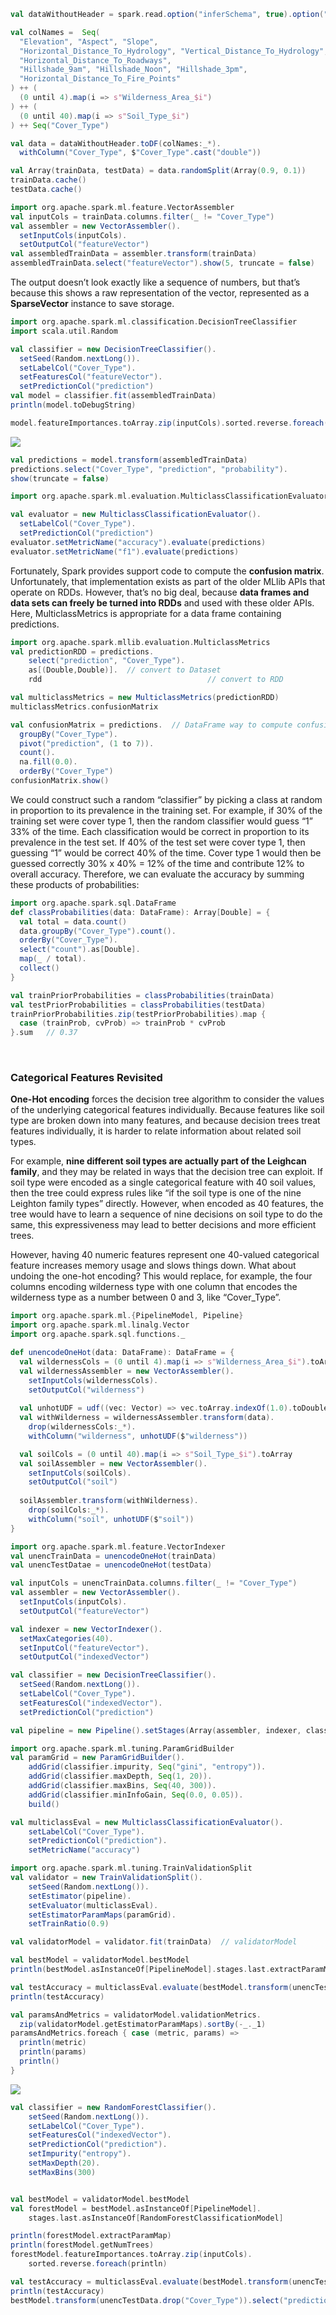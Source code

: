 ```scala
val dataWithoutHeader = spark.read.option("inferSchema", true).option("header", false).csv("hdfs:///user/massquantity/covtype.data")

val colNames =  Seq(
  "Elevation", "Aspect", "Slope",
  "Horizontal_Distance_To_Hydrology", "Vertical_Distance_To_Hydrology",
  "Horizontal_Distance_To_Roadways",
  "Hillshade_9am", "Hillshade_Noon", "Hillshade_3pm",
  "Horizontal_Distance_To_Fire_Points"
) ++ (
  (0 until 4).map(i => s"Wilderness_Area_$i")
) ++ (
  (0 until 40).map(i => s"Soil_Type_$i")
) ++ Seq("Cover_Type")

val data = dataWithoutHeader.toDF(colNames:_*).
  withColumn("Cover_Type", $"Cover_Type".cast("double"))

val Array(trainData, testData) = data.randomSplit(Array(0.9, 0.1))
trainData.cache()
testData.cache()

import org.apache.spark.ml.feature.VectorAssembler
val inputCols = trainData.columns.filter(_ != "Cover_Type")
val assembler = new VectorAssembler().
  setInputCols(inputCols).
  setOutputCol("featureVector")
val assembledTrainData = assembler.transform(trainData)
assembledTrainData.select("featureVector").show(5, truncate = false)
```

The output doesn’t look exactly like a sequence of numbers, but that’s because this shows a raw representation of the vector, represented as a **SparseVector** instance to save storage. 

```scala
import org.apache.spark.ml.classification.DecisionTreeClassifier
import scala.util.Random

val classifier = new DecisionTreeClassifier().
  setSeed(Random.nextLong()).
  setLabelCol("Cover_Type").
  setFeaturesCol("featureVector").
  setPredictionCol("prediction")
val model = classifier.fit(assembledTrainData)
println(model.toDebugString)

model.featureImportances.toArray.zip(inputCols).sorted.reverse.foreach(println)
```

![](https://raw.githubusercontent.com/massquantity/Spark-advanced/master/pic/3.png)



```scala
val predictions = model.transform(assembledTrainData)
predictions.select("Cover_Type", "prediction", "probability").
show(truncate = false)

import org.apache.spark.ml.evaluation.MulticlassClassificationEvaluator

val evaluator = new MulticlassClassificationEvaluator().
  setLabelCol("Cover_Type").
  setPredictionCol("prediction")
evaluator.setMetricName("accuracy").evaluate(predictions)
evaluator.setMetricName("f1").evaluate(predictions)
```

Fortunately, Spark provides support code to compute the **confusion matrix**. Unfortunately, that implementation exists as part of the older MLlib APIs that operate on RDDs. However, that’s no big deal, because **data frames and data sets can freely be turned into RDDs** and used with these older APIs. Here, MulticlassMetrics is appropriate for a data frame containing predictions.

```scala
import org.apache.spark.mllib.evaluation.MulticlassMetrics
val predictionRDD = predictions.
	select("prediction", "Cover_Type").
	as[(Double,Double)].  // convert to Dataset
	rdd  									// convert to RDD

val multiclassMetrics = new MulticlassMetrics(predictionRDD)
multiclassMetrics.confusionMatrix

val confusionMatrix = predictions.  // DataFrame way to compute confusion matrix
  groupBy("Cover_Type").
  pivot("prediction", (1 to 7)).
  count().
  na.fill(0.0).
  orderBy("Cover_Type")
confusionMatrix.show()
```



We could construct such a random “classifier” by picking a class at random in proportion to its prevalence in the training set. For example, if 30% of the training set were cover type 1, then the random classifier would guess “1” 33% of the time. Each classification would be correct in proportion to its prevalence in the test set. If 40% of the test set were cover type 1, then guessing “1” would be correct 40% of the time. Cover type 1 would then be guessed correctly 30% x 40% = 12% of the time and contribute 12% to overall accuracy. Therefore, we can evaluate the accuracy by summing these products of probabilities:

```scala
import org.apache.spark.sql.DataFrame
def classProbabilities(data: DataFrame): Array[Double] = {
  val total = data.count()
  data.groupBy("Cover_Type").count().
  orderBy("Cover_Type").
  select("count").as[Double].
  map(_ / total).
  collect()
}

val trainPriorProbabilities = classProbabilities(trainData)
val testPriorProbabilities = classProbabilities(testData)
trainPriorProbabilities.zip(testPriorProbabilities).map {
  case (trainProb, cvProb) => trainProb * cvProb
}.sum   // 0.37
```

<br>

### Categorical Features Revisited

**One-Hot encoding**  forces the decision tree algorithm to consider the values of the underlying categorical features individually. Because features like soil type are broken down into many features, and because decision trees treat features individually, it is harder to relate information about related soil types.

For example, **nine different soil types are actually part of the Leighcan family**, and they may be related in ways that the decision tree can exploit. If soil type were encoded as a single categorical feature with 40 soil values, then the tree could express rules like “if the soil type is one of the nine Leighton family types” directly. However, when encoded as 40 features, the tree would have to learn a sequence of nine decisions on soil type to do the same, this expressiveness may lead to better decisions and more efficient trees.

However, having 40 numeric features represent one 40-valued categorical feature
increases memory usage and slows things down. What about undoing the one-hot encoding? This would replace, for example, the four columns encoding wilderness type with one column that encodes the wilderness type as a number between 0 and 3, like “Cover_Type”.

```scala
import org.apache.spark.ml.{PipelineModel, Pipeline}
import org.apache.spark.ml.linalg.Vector
import org.apache.spark.sql.functions._

def unencodeOneHot(data: DataFrame): DataFrame = {
  val wildernessCols = (0 until 4).map(i => s"Wilderness_Area_$i").toArray
  val wildernessAssembler = new VectorAssembler().
    setInputCols(wildernessCols).
    setOutputCol("wilderness")
  
  val unhotUDF = udf((vec: Vector) => vec.toArray.indexOf(1.0).toDouble)
  val withWilderness = wildernessAssembler.transform(data).
    drop(wildernessCols:_*).
    withColumn("wilderness", unhotUDF($"wilderness"))

  val soilCols = (0 until 40).map(i => s"Soil_Type_$i").toArray
  val soilAssembler = new VectorAssembler().
    setInputCols(soilCols).
    setOutputCol("soil")
  
  soilAssembler.transform(withWilderness).
    drop(soilCols:_*).
    withColumn("soil", unhotUDF($"soil"))
}

import org.apache.spark.ml.feature.VectorIndexer
val unencTrainData = unencodeOneHot(trainData)
val unencTestDatae = unencodeOneHot(testData)

val inputCols = unencTrainData.columns.filter(_ != "Cover_Type")
val assembler = new VectorAssembler().
  setInputCols(inputCols).
  setOutputCol("featureVector")

val indexer = new VectorIndexer().
  setMaxCategories(40).
  setInputCol("featureVector").
  setOutputCol("indexedVector")

val classifier = new DecisionTreeClassifier().
  setSeed(Random.nextLong()).
  setLabelCol("Cover_Type").
  setFeaturesCol("indexedVector").
  setPredictionCol("prediction")

val pipeline = new Pipeline().setStages(Array(assembler, indexer, classifier))
```

```scala
import org.apache.spark.ml.tuning.ParamGridBuilder
val paramGrid = new ParamGridBuilder().
	addGrid(classifier.impurity, Seq("gini", "entropy")).
	addGrid(classifier.maxDepth, Seq(1, 20)).
	addGrid(classifier.maxBins, Seq(40, 300)).
	addGrid(classifier.minInfoGain, Seq(0.0, 0.05)).
	build()

val multiclassEval = new MulticlassClassificationEvaluator().
	setLabelCol("Cover_Type").
	setPredictionCol("prediction").
	setMetricName("accuracy")

import org.apache.spark.ml.tuning.TrainValidationSplit
val validator = new TrainValidationSplit().
	setSeed(Random.nextLong()).
	setEstimator(pipeline).
	setEvaluator(multiclassEval).
	setEstimatorParamMaps(paramGrid).
	setTrainRatio(0.9)

val validatorModel = validator.fit(trainData)  // validatorModel

val bestModel = validatorModel.bestModel
println(bestModel.asInstanceOf[PipelineModel].stages.last.extractParamMap)

val testAccuracy = multiclassEval.evaluate(bestModel.transform(unencTestData))
println(testAccuracy)
```

```scala
val paramsAndMetrics = validatorModel.validationMetrics.
  zip(validatorModel.getEstimatorParamMaps).sortBy(-_._1)
paramsAndMetrics.foreach { case (metric, params) => 
  println(metric)
  println(params)
  println()
}
```

![](https://raw.githubusercontent.com/massquantity/Spark-advanced/master/pic/4.png)



```scala
val classifier = new RandomForestClassifier().
	setSeed(Random.nextLong()).
	setLabelCol("Cover_Type").
	setFeaturesCol("indexedVector").
	setPredictionCol("prediction").
	setImpurity("entropy").
	setMaxDepth(20).
	setMaxBins(300)


val bestModel = validatorModel.bestModel
val forestModel = bestModel.asInstanceOf[PipelineModel].
	stages.last.asInstanceOf[RandomForestClassificationModel]

println(forestModel.extractParamMap)
println(forestModel.getNumTrees)
forestModel.featureImportances.toArray.zip(inputCols).
	sorted.reverse.foreach(println)

val testAccuracy = multiclassEval.evaluate(bestModel.transform(unencTestData))
println(testAccuracy)
bestModel.transform(unencTestData.drop("Cover_Type")).select("prediction").show()
```























